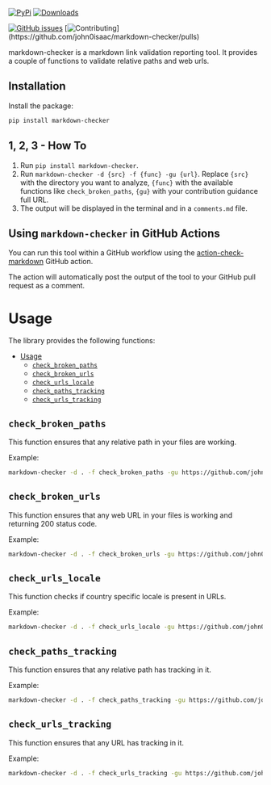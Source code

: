 [![PyPi](https://img.shields.io/pypi/v/markdown-checker)](https://pypi.org/project/markdown-checker/)
[![Downloads](https://img.shields.io/pypi/dm/markdown-checker)](https://pypi.org/project/markdown-checker/)

[![GitHub issues](https://img.shields.io/badge/issue_tracking-github-blue.svg)](https://github.com/john0isaac/markdown-checker/issues)
[![Contributing](https://img.shields.io/badge/PR-Welcome-%23FF8300.svg?)](https://github.com/john0isaac/markdown-checker/pulls)

markdown-checker is a markdown link validation reporting tool. It provides a couple of functions to validate relative paths and web urls.

## Installation

Install the package:

```bash
pip install markdown-checker
```

## 1, 2, 3 - How To

1. Run `pip install markdown-checker`.
2. Run `markdown-checker -d {src} -f {func} -gu {url}`. Replace `{src}` with the directory you want to analyze, `{func}` with the available functions like `check_broken_paths`, `{gu}` with your contribution guidance full URL.
3. The output will be displayed in the terminal and in a `comments.md` file.

## Using `markdown-checker` in GitHub Actions

You can run this tool within a GitHub workflow using the [action-check-markdown](https://github.com/marketplace/actions/check-markdown) GitHub action.

The action will automatically post the output of the tool to your GitHub pull request as a comment.

# Usage

The library provides the following functions:

- [Usage](#usage)
  - [`check_broken_paths`](#check_broken_paths)
  - [`check_broken_urls`](#check_broken_urls)
  - [`check_urls_locale`](#check_urls_locale)
  - [`check_paths_tracking`](#check_paths_tracking)
  - [`check_urls_tracking`](#check_urls_tracking)

## `check_broken_paths`

This function ensures that any relative path in your files are working.

Example:

```bash
markdown-checker -d . -f check_broken_paths -gu https://github.com/john0isaac/markdown-checker/blob/main/CONTRIBUTING.md
```

## `check_broken_urls`

This function ensures that any web URL in your files is working and returning 200 status code.

Example:

```bash
markdown-checker -d . -f check_broken_urls -gu https://github.com/john0isaac/markdown-checker/blob/main/CONTRIBUTING.md
```

## `check_urls_locale`

This function checks if country specific locale is present in URLs.

Example:

```bash
markdown-checker -d . -f check_urls_locale -gu https://github.com/john0isaac/markdown-checker/blob/main/CONTRIBUTING.md
```

## `check_paths_tracking`

This function ensures that any relative path has tracking in it.

Example:

```bash
markdown-checker -d . -f check_paths_tracking -gu https://github.com/john0isaac/markdown-checker/blob/main/CONTRIBUTING.md
```

## `check_urls_tracking`

This function ensures that any URL has tracking in it.

Example:

```bash
markdown-checker -d . -f check_urls_tracking -gu https://github.com/john0isaac/markdown-checker/blob/main/CONTRIBUTING.md
```
